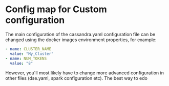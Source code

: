 # Config map for Custom configuration
The main configuration of the cassandra.yaml configuration file can be changed using the docker images environment properties, for example:
```yaml
- name: CLUSTER_NAME
  value: "My_Cluster"
- name: NUM_TOKENS
  value: "8" 
```

However, you'll most likely have to change more advanced configuration in other files (dse.yaml, spark configuration etc). The best way to edo